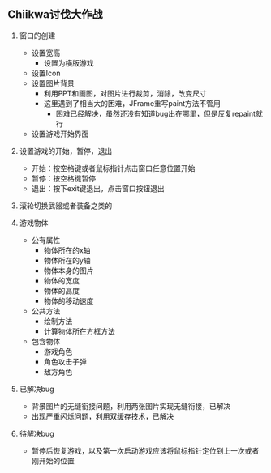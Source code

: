 ## Chiikwa讨伐大作战
1. 窗口的创建
    - 设置宽高
      - 设置为横版游戏
    - 设置Icon
    - 设置图片背景
      - 利用PPT和画图，对图片进行裁剪，消除，改变尺寸
      - 这里遇到了相当大的困难，JFrame重写paint方法不管用
        - 困难已经解决，虽然还没有知道bug出在哪里，但是反复repaint就行
    - 设置游戏开始界面
   


2. 设置游戏的开始，暂停，退出
   - 开始：按空格键或者鼠标指针点击窗口任意位置开始
   - 暂停：按空格键暂停
   - 退出：按下exit键退出，点击窗口按钮退出


3. 滚轮切换武器或者装备之类的


4. 游戏物体
   - 公有属性
      - 物体所在的x轴
      - 物体所在的y轴
      - 物体本身的图片
      - 物体的宽度
      - 物体的高度
      - 物体的移动速度
   - 公共方法
     - 绘制方法
     - 计算物体所在方框方法
   - 包含物体
     - 游戏角色
     - 角色攻击子弹
     - 敌方角色
6. 已解决bug
   - 背景图片的无缝衔接问题，利用两张图片实现无缝衔接，已解决
   - 出现严重闪烁问题，利用双缓存技术，已解决
7. 待解决bug
   - 暂停后恢复游戏，以及第一次启动游戏应该将鼠标指针定位到上一次或者刚开始的位置